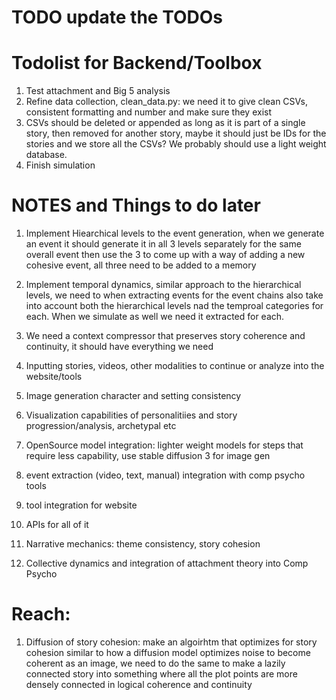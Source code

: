 # TODO update the TODOs 
# Todolist for Backend/Toolbox

1. Test attachment and Big 5 analysis
2. Refine data collection, clean_data.py: we need it to give clean CSVs, consistent formatting and number and make sure they exist
3. CSVs should be deleted or appended as long as it is part of a single story, then removed for another story, maybe it should just be IDs for the stories and we store all the CSVs? We probably should use a light weight database. 
4. Finish simulation



# NOTES and Things to do later
1. Implement Hiearchical levels to the event generation, when we generate an event it should generate it in all 3 levels separately for the same overall event then use the 3 to come up with a way of adding a new cohesive event, all three need to be added to a memory 

2. Implement temporal dynamics, similar approach to the hierarchical levels, we need to when extracting events for the event chains also take into account both the hierarchical levels nad the temproal categories for each. When we simulate as well we need it extracted for each. 

3. We need a context compressor that preserves story coherence and continuity, it should have everything we need 

4. Inputting stories, videos, other modalities to continue or analyze into the website/tools

5. Image generation character and setting consistency 

6. Visualization capabilities of personalitiies and story progression/analysis, archetypal etc

7. OpenSource model integration: lighter weight models for steps that require less capability, use stable diffusion 3 for image gen

8. event extraction (video, text, manual) integration with comp psycho tools

9. tool integration for website

10. APIs for all of it

11. Narrative mechanics: theme consistency, story cohesion

12. Collective dynamics and integration of attachment theory into Comp Psycho






# Reach: 

1. Diffusion of story cohesion: make an algoirhtm that optimizes for story cohesion similar to how a diffusion model optimizes noise to become coherent as an image, we need to do the same to make a lazily connected story into something where all the plot points are more densely connected in logical coherence and continuity

